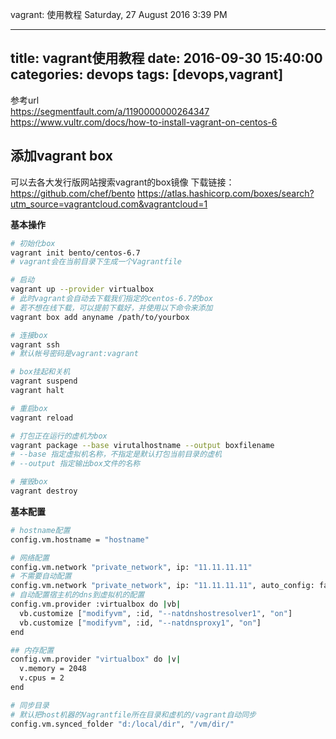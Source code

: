 vagrant: 使用教程
Saturday, 27 August 2016
3:39 PM

---
title: vagrant使用教程
date: 2016-09-30 15:40:00
categories: devops
tags: [devops,vagrant]
---

参考url  
https://segmentfault.com/a/1190000000264347
https://www.vultr.com/docs/how-to-install-vagrant-on-centos-6

## 添加vagrant box
可以去各大发行版网站搜索vagrant的box镜像
下载链接：
https://github.com/chef/bento
https://atlas.hashicorp.com/boxes/search?utm_source=vagrantcloud.com&vagrantcloud=1

<!--more-->

**基本操作**
``` bash
# 初始化box
vagrant init bento/centos-6.7
# vagrant会在当前目录下生成一个Vagrantfile

# 启动
vagrant up --provider virtualbox
# 此时vagrant会自动去下载我们指定的centos-6.7的box
# 若不想在线下载，可以提前下载好，并使用以下命令来添加
vagrant box add anyname /path/to/yourbox

# 连接box
vagrant ssh
# 默认帐号密码是vagrant:vagrant

# box挂起和关机
vagrant suspend
vagrant halt

# 重启box
vagrant reload

# 打包正在运行的虚机为box
vagrant package --base virutalhostname --output boxfilename
# --base 指定虚拟机名称，不指定是默认打包当前目录的虚机
# --output 指定输出box文件的名称

# 摧毁box
vagrant destroy
```

**基本配置**
``` bash
# hostname配置
config.vm.hostname = "hostname"

# 网络配置
config.vm.network "private_network", ip: "11.11.11.11"
# 不需要自动配置
config.vm.network "private_network", ip: "11.11.11.11", auto_config: false
# 自动配置宿主机的dns到虚拟机的配置
config.vm.provider :virtualbox do |vb|
  vb.customize ["modifyvm", :id, "--natdnshostresolver1", "on"]
  vb.customize ["modifyvm", :id, "--natdnsproxy1", "on"]
end

## 内存配置
config.vm.provider "virtualbox" do |v|
  v.memory = 2048
  v.cpus = 2
end

# 同步目录
# 默认把host机器的Vagrantfile所在目录和虚机的/vagrant自动同步
config.vm.synced_folder "d:/local/dir", "/vm/dir/"
```
